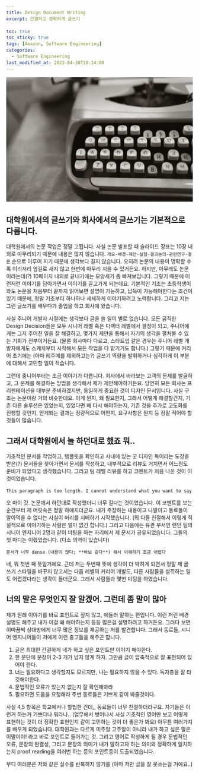 ```yaml
---
title: Design Document Writing
excerpt: 간결하고 정확하게 글쓰기

toc: true
toc_sticky: true
tags: [Amazon, Software Engineering]
categories:
  - Software Engineering
last_modified_at: 2023-04-30T18:14:00
---
```


![writing_img](../../img/post/230430/pexels-leah-kelley-952594.jpg)

대학원에서의 글쓰기와 회사에서의 글쓰기는 기본적으로 다릅니다.
--------
대학원에서의 논문 작업은 정말 고됩니다. 사실 논문 발표할 때 슬라이드 장표는 10장 내외로 마무리되기 때문에 내용은 많지 않습니다. `개요-배경-제안-실험-결과논의-관련연구-결론` 순으로 이루어 지기 때문에 생각보다 길지 않습니다. 오히려 논문의 내용이 명확할 수록 이리저리 옆길로 새지 않고 한번에 마무리 지을 수 있거든요. 하지만, 아무래도 논문이라는데(?) 10페이지 내외로 끝내기에는 모양새가 좀 빠져보입니다. 그렇기 때문에 이런저런 이야기를 담아가면서 이야기를 끌고가게 되는데요. 기본적인 기조는 초등학생이 와도 논문을 처음부터 끝까지 읽어보면 설명이 가능하고, 납득이 가능해야한다는 조건이 있기 때문에, 정말 기초부터 하나하나 세세하게 이야기하려고 노력합니다. 그리고 저는 그런 글쓰기를 배우다가 졸업을 하고 회사에 왔습니다.

사실 주니어 개발자 시절에는 생각보다 글을 쓸 일이 별로 없습니다. 모든 굵직한 Design Decision들은 모두 시니어 레벨 혹은 디렉터 레벨에서 결정이 되고, 주니어에게는 그저 주어진 일을 잘 해결하고, 몇가지 제안을 통해서 자기의 생각을 펼처볼 수 있는 기회가 전부이거든요. (물론 회사마다 다르고, 스타트업 같은 경우는 주니어 레벨 개발자에게도 스케치부터 시작해서 모든 작업을 다 맡기기도 합니다.) 그렇기 때문에 커리어 초기에는 (아마 레주메를 제외하고는?) 글쓰기 역량을 발휘하거나 심각하게 이 부분에 대해서 고민할 일이 적습니다.

그런데 중니어부터는 조금 이야기가 다릅니다. 회사에서 바라보는 고객의 문제를 발굴하고, 그 문제를 해결하는 방법을 생각해서 제가 제안해야하거든요. 당연히 모든 회사는 프리젠테이션을 대부분 준비하겠지만, 동일하게 중요한 것이 디자인 문서입니다. 사실 구조는 논문이랑 거의 비슷한데요. 이게 뭔지, 왜 필요한지, 그래서 어떻게 해결할건지, 기존 다른 솔루션은 있었는지, 있었다면 왜 다시 해야하는지, 기존 것을 추가로 고도화를 진행할 것인지, 얻게되는 결과는 정량적으로 어떤지, 요구사항은 뭔지 등 정말 적어야 할 것들이 많습니다.

그래서 대학원에서 늘 하던대로 했죠 뭐..
---------
기초적인 문서를 작업하고, 템플릿을 확인하고 사내에 있는 굿 디자인 독이라는 도장을 받은(?) 문서들을 찾아가면서 문서를 작성하고, 내부적으로 리뷰도 거치면서 어느정도 준비가 되었다고 생각했습니다. 그리고 팀 레벨 리뷰를 하고 코멘트가 처음 나온 것이 이것이었습니다.

`This paragraph is too length. I cannot understand what you want to say`

오 마이 갓. 논문에서 하던대로 작성했더니 너무 길다는 것이었습니다. 이 코멘트를 보는 순간부터 제 머릿속은 정말 하얘지더군요. 내가 주장하는 내용이고 나발이고 동료들이 알아먹을 수 없다는 사실이 머리를 지배하기 시작했습니다. (뭐 다들 친절해서 이렇게 직설적으로 이야기하는 사람은 얼마 없긴 합니다.) 그리고 다음에는 유관 부서인 런던 팀의 시니어 엔지니어 2명과 같이 미팅을 하는 자리에서 제 문서가 공유되었습니다. 그들의 첫 마디는 이랬었습니다. (다소 의역이 있습니다)

`문서가 너무 dense (내용이 많다; **바보 같다**) 해서 이해하기 조금 어렵다`

네, 뭐 첫번 째 뜻일거에요. 근데 저는 두번째 뜻에 생각이 더 박히게 되면서 정말 제 글쓰기 스타일을 바꾸지 않고서는 다음 레벨의 커리어 개발도, 다른 사람들을 설득하는 일도 어렵겠다라는 생각이 들더군요. 그래서 사람들과 몇번 미팅을 하였습니다.

너의 말은 무엇인지 잘 알겠어. 그런데 좀 말이 많아
------
제가 원래 이야기를 바로 포인트로 짚지 않고, 에둘러 말하는 편입니다. 이런 저런 배경설명도 해주고 내가 이걸 왜 해야하는지 등등 많은걸 설명하려고 하거든요. 그러다 보면 이따끔씩 상대방에게 너무 많은 정보를 제공하는 저를 발견합니다. 그래서 동료들, 시니어 엔지니어들이 저에게 이런 충고들을 해주곤 합니다.

1. 글은 최대한 간결하게 네가 하고 싶은 포인트만 이야기 해야한다.
2. 한 문단에 문장이 2-3 개가 넘지 않게 하자. 그만큼 글이 압축적으로 잘 표현되어 있어야 한다.
3. 너는 필요하다고 생각할지도 모르지만, 나는 필요하지 않을 수 있다. 독자층을 잘 타깃해야한다.
4. 문법적인 오류가 있는지 없는지 잘 확인해봐라
5. 필요하면 도움을 요청해라 주변 동료들은 기쁘게 같이 봐줄것이다.

사실 4,5 항목은 학교에서나 할법한 건데,, 동료들이 너무 친절하더라구요. 자기들은 이런거 하는거 기쁘다나 뭐라나.. (업무에서 벗어나서 사실 기초적인 영어만 보고 어떻게 표현하는 것이 더 정확한 표현인지 같이 고민하는 것이 더 좋은가 봐요) 아무튼 여러가지를 배우게 되었습니다. 대학원과는 다르게 미주알 고주알이 아니라 내가 하고 싶은 말은 이말이야! 라고 바로 포인트로 들어가는 것. 그리고 영어로 작성하게 될 경우 문법적인 오류, 문장의 완결성, 그리고 문장의 의미가 내가 말하고자 하는 의미와 정확하게 일치하는지 proof reading을 여러번 하는 등의 포인트등이 도출되었습니다.

부디 여러분은 저와 같은 실수를 반복하지 않기를 (아마 저만 글을 잘 못쓰는걸 거에요..)
